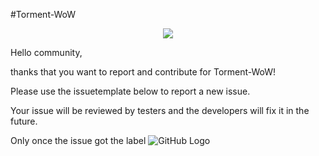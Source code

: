#Torment-WoW
<p align="center">
  <img src="http://i.imgur.com/eVJM860.jpg">
</p>

Hello community, 

thanks that you want to report and contribute for Torment-WoW!

Please use the issuetemplate below to report a new issue.

Your issue will be reviewed by testers and the developers will fix it in the future.

Only once the issue got the label ![GitHub Logo](http://i.imgur.com/TQviwND.png)
